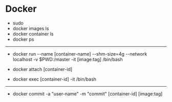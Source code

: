 # Docker


- sudo
- docker images ls
- docker container ls
- docker ps

---

- docker run --name [container-name] --shm-size=4g --network localhost -v $PWD:/master -it [image:tag] /bin/bash

- docker attach [container-id]
- docker exec [container-id] -it /bin/bash

---

- docker commit -a "user-name" -m "commit" [container-id] [image:tag]
